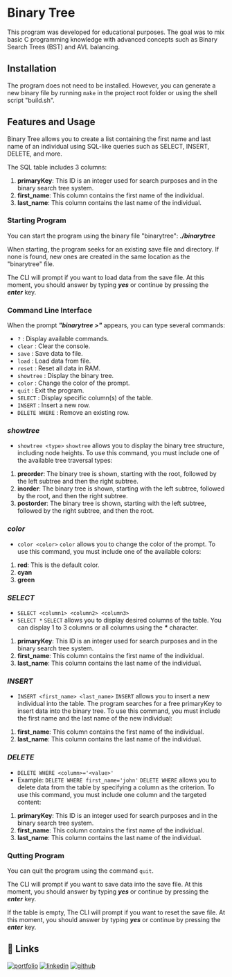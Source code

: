 
# Binary Tree

This program was developed for educational purposes. The goal was to mix basic C programming knowledge with advanced concepts such as Binary Search Trees (BST) and AVL balancing.
## Installation

The program does not need to be installed. However, you can generate a new binary file by running `make` in the project root folder or using the shell script "build.sh".
## Features and Usage

Binary Tree allows you to create a list containing the first name and last name of an individual using SQL-like queries such as SELECT, INSERT, DELETE, and more.

The SQL table includes 3 columns:
1. **primaryKey**: This ID is an integer used for search purposes and in the binary search tree system.
2. **first_name**: This column contains the first name of the individual.
3. **last_name**: This column contains the last name of the individual.

### Starting Program
You can start the program using the binary file "binarytree":
___./binarytree___

When starting, the program seeks for an existing save file and directory. If none is found, new ones are created in the same location as the "binarytree" file.

The CLI will prompt if you want to load data from the save file. At this moment, you should answer by typing ___yes___ or continue by pressing the ___enter___ key.

### Command Line Interface
When the prompt ___"binarytree >"___ appears, you can type several commands:

- `?` : Display available commands.
- `clear` : Clear the console.
- `save` : Save data to file.
- `load` : Load data from file.
- `reset` : Reset all data in RAM.
- `showtree` : Display the binary tree.
- `color` : Change the color of the prompt.
- `quit` : Exit the program.
- `SELECT` : Display specific column(s) of the table.
- `INSERT` : Insert a new row.
- `DELETE WHERE` : Remove an existing row.

### _showtree_
- `showtree <type>` 
`showtree` allows you to display the binary tree structure, including node heights. To use this command, you must include one of the available tree traversal types:
1. **preorder**: The binary tree is shown, starting with the root, followed by the left subtree and then the right subtree.
2. **inorder**: The binary tree is shown, starting with the left subtree, followed by the root, and then the right subtree.
3. **postorder**: The binary tree is shown, starting with the left subtree, followed by the right subtree, and then the root.

### _color_
- `color <color>` 
`color` allows you to change the color of the prompt. To use this command, you must include one of the available colors:
1. **red**: This is the default color.
2. **cyan**
3. **green**

### _SELECT_
- `SELECT <column1> <column2> <column3>`
- `SELECT *` 
`SELECT` allows you to display desired columns of the table. You can display 1 to 3 columns or all columns using the ___*___ character.
1. **primaryKey**: This ID is an integer used for search purposes and in the binary search tree system.
2. **first_name**: This column contains the first name of the individual.
3. **last_name**: This column contains the last name of the individual.

### _INSERT_
- `INSERT <first_name> <last_name>` 
`INSERT` allows you to insert a new individual into the table. The program searches for a free primaryKey to insert data into the binary tree. To use this command, you must include the first name and the last name of the new individual:
1. **first_name**: This column contains the first name of the individual.
2. **last_name**: This column contains the last name of the individual.

### _DELETE_
- `DELETE WHERE <column>='<value>'`
- Example: `DELETE WHERE first_name='john'`
`DELETE WHERE` allows you to delete data from the table by specifying a column as the criterion. To use this command, you must include one column and the targeted content:
1. **primaryKey**: This ID is an integer used for search purposes and in the binary search tree system.
2. **first_name**: This column contains the first name of the individual.
3. **last_name**: This column contains the last name of the individual.

### Qutting Program
You can quit the program using the command `quit`.

The CLI will prompt if you want to save data into the save file. At this moment, you should answer by typing ___yes___ or continue by pressing the ___enter___ key.

If the table is empty, The CLI will prompt if you want to reset the save file. At this moment, you should answer by typing ___yes___ or continue by pressing the ___enter___ key.
## 🔗 Links
[![portfolio](https://img.shields.io/badge/my_portfolio-000?style=for-the-badge&logo=ko-fi&logoColor=white)](https://sachadelval.nexgate.ch/)
[![linkedin](https://img.shields.io/badge/linkedin-0A66C2?style=for-the-badge&logo=linkedin&logoColor=white)](https://www.linkedin.com/in/delvalsacha/)
[![github](https://img.shields.io/badge/github-1DA1F2?style=for-the-badge&logo=github&logoColor=white)](https://github.com/delvals/)
